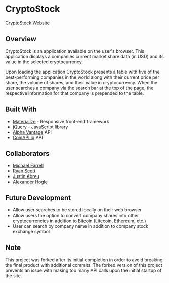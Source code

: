 # CryptoStock

[CryptoStock Website](https://alxndryn.github.io/CryptoStock/)

## Overview

CryptoStock is an application available on the user's browser. This application displays a companies current market share data (in USD) and its value in the selected cryptocurrency.

Upon loading the application CryptoStock presents a table with five of the best-performing companies in the world along with their current price per share, the volume of shares, and their value in cryptocurrency. When the user searches a company via the search bar at the top of the page, the respective information for that company is prepended to the table.

## Built With

- [Materialize](https://materializecss.com/) - Responsive front-end framework
- [jQuery](https://jquery.com/) - JavaScript library
- [Alpha Vantage](https://www.alphavantage.co/) API
- [CoinAPI.io](https://www.coinapi.io/) API

## Collaborators

- [Michael Farrell](https://github.com/MFarrell242)
- [Ryan Scott](https://github.com/ryanscott906)
- [Justin Abreu](https://github.com/JGABREU2145) 
- [Alexander Hogle](https://github.com/alxndryn)

## Future Development

- Allow user searches to be stored locally on their web browser
- Allow users the option to convert company shares into other cryptocurrencies in addition to Bitcoin (Litecoin, Ethereum, etc.)
- User can search by company name in addition to company stock exchange symbol

## Note

This project was forked after its initial completion in order to avoid breaking the final product with additional commits. The forked version of this project prevents an issue with making too many API calls upon the initial startup of the site.    
